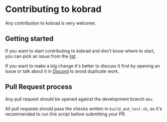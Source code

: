 # Contributing to kobrad

Any contribution to kobrad is very welcome.

## Getting started

If you want to start contributing to kobrad and don't know where to start, you can pick an issue from
the [list](https://github.com/kobradag/kobrad/issues).

If you want to make a big change it's better to discuss it first by opening an issue or talk about it in
[Discord](https://discord.gg/WmGhhzk) to avoid duplicate work.

## Pull Request process

Any pull request should be opened against the development branch `dev`.

All pull requests should pass the checks written in `build_and_test.sh`, so it's recommended to run this script before
submitting your PR.